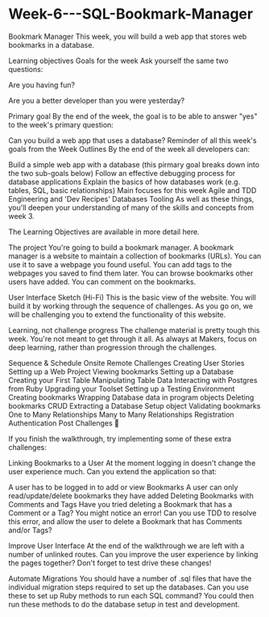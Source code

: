 # Week-6---SQL-Bookmark-Manager

Bookmark Manager
This week, you will build a web app that stores web bookmarks in a database.

Learning objectives
Goals for the week
Ask yourself the same two questions:

Are you having fun?

Are you a better developer than you were yesterday?

Primary goal
By the end of the week, the goal is to be able to answer "yes" to the week's primary question:

Can you build a web app that uses a database?
Reminder of all this week's goals from the Week Outlines
By the end of the week all developers can:

Build a simple web app with a database (this pirmary goal breaks down into the two sub-goals below)
Follow an effective debugging process for database applications
Explain the basics of how databases work (e.g. tables, SQL, basic relationships)
Main focuses for this week
Agile and TDD
Engineering and 'Dev Recipes'
Databases
Tooling
As well as these things, you'll deepen your understanding of many of the skills and concepts from week 3.

The Learning Objectives are available in more detail here.

The project
You're going to build a bookmark manager. A bookmark manager is a website to maintain a collection of bookmarks (URLs). You can use it to save a webpage you found useful. You can add tags to the webpages you saved to find them later. You can browse bookmarks other users have added. You can comment on the bookmarks.

User Interface Sketch (Hi-Fi)
This is the basic view of the website. You will build it by working through the sequence of challenges. As you go on, we will be challenging you to extend the functionality of this website.



Learning, not challenge progress
The challenge material is pretty tough this week. You're not meant to get through it all. As always at Makers, focus on deep learning, rather than progression through the challenges.

Sequence & Schedule
Onsite
Remote
Challenges
Creating User Stories
Setting up a Web Project
Viewing bookmarks
Setting up a Database
Creating your First Table
Manipulating Table Data
Interacting with Postgres from Ruby
Upgrading your Toolset
Setting up a Testing Environment
Creating bookmarks
Wrapping Database data in program objects
Deleting bookmarks
CRUD
Extracting a Database Setup object
Validating bookmarks
One to Many Relationships
Many to Many Relationships
Registration
Authentication
Post Challenges
🚧

If you finish the walkthrough, try implementing some of these extra challenges:

Linking Bookmarks to a User
At the moment logging in doesn't change the user experience much. Can you extend the application so that:

A user has to be logged in to add or view Bookmarks
A user can only read/update/delete bookmarks they have added
Deleting Bookmarks with Comments and Tags
Have you tried deleting a Bookmark that has a Comment or a Tag? You might notice an error! Can you use TDD to resolve this error, and allow the user to delete a Bookmark that has Comments and/or Tags?

Improve User Interface
At the end of the walkthrough we are left with a number of unlinked routes. Can you improve the user experience by linking the pages together? Don't forget to test drive these changes!

Automate Migrations
You should have a number of .sql files that have the individual migration steps required to set up the databases. Can you use these to set up Ruby methods to run each SQL command? You could then run these methods to do the database setup in test and development.
